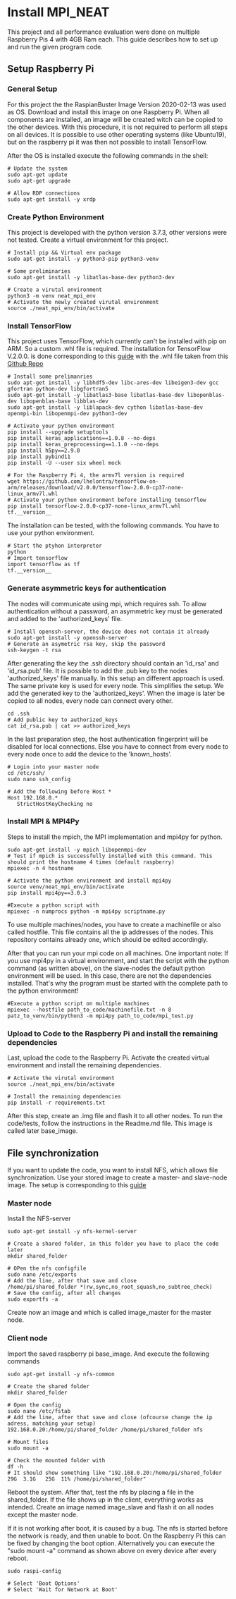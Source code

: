 # Install MPI_NEAT
This project and all performance evaluation were done on multiple Raspberry Pis 4 with 4GB Ram each.
This guide describes how to set up and run the given program code.

## Setup Raspberry Pi
### General Setup
For this project the the RaspianBuster Image Version 2020-02-13 was used as OS. Download and install this image on one
Raspberry Pi. When all components are installed, an image will be created witch can be copied to the other devices. 
With this procedure, it is not required to perform all steps on all devices.
It is possible to use other operating systems (like Ubuntu19), but on the raspberry pi it was then not 
possible to install TensorFlow.

After the OS is installed execute the following commands in the shell:
```shell script
# Update the system
sudo apt-get update
sudo apt-get upgrade

# Allow RDP connections
sudo apt-get install -y xrdp
```

### Create Python Environment
This project is developed with the python version 3.7.3, other versions were not tested. Create a virtual environment 
for this project.
```shell script
# Install pip && Virtual env package
sudo apt-get install -y python3-pip python3-venv

# Some preliminaries
sudo apt-get install -y libatlas-base-dev python3-dev

# Create a virutal environment
python3 -m venv neat_mpi_env
# Activate the newly created virutal environment
source ./neat_mpi_env/bin/activate
```

### Install TensorFlow
This project uses TensorFlow, which currently can't be installed with pip on ARM. So a custom .whl file is required. The 
installation for TensorFlow V.2.0.0. is done corresponding to this [guide](https://github.com/PINTO0309/Tensorflow-bin) 
with the .whl file taken from this [Github Repo](https://github.com/lhelontra/tensorflow-on-arm/releases/tag/v2.0.0)
```shell script
# Install some prelimanries
sudo apt-get install -y libhdf5-dev libc-ares-dev libeigen3-dev gcc gfortran python-dev libgfortran5
sudo apt-get install -y libatlas3-base libatlas-base-dev libopenblas-dev libopenblas-base libblas-dev
sudo apt-get install -y liblapack-dev cython libatlas-base-dev openmpi-bin libopenmpi-dev python3-dev

# Activate your python environment
pip install --upgrade setuptools
pip install keras_applications==1.0.8 --no-deps
pip install keras_preprocessing==1.1.0 --no-deps
pip install h5py==2.9.0
pip install pybind11
pip install -U --user six wheel mock

# For the Raspberry Pi 4, the armv7l version is required 
wget https://github.com/lhelontra/tensorflow-on-arm/releases/download/v2.0.0/tensorflow-2.0.0-cp37-none-linux_armv7l.whl
# Activate your python environment before installing tensorflow
pip install tensorflow-2.0.0-cp37-none-linux_armv7l.whl
tf.__version__
```

The installation can be tested, with the following commands. You have to use your python environment.
```shell script
# Start the ptyhon interpreter
python
# Import tensorflow
import tensorflow as tf
tf.__version__
```

### Generate asymmetric keys for authentication
The nodes will communicate using mpi, which requires ssh. To allow authentication without a password, an asymmetric key 
must be generated and added to the 'authorized_keys' file.
```shell script
# Install openssh-server, the device does not contain it already
sudo apt-get install -y openssh-server
# Generate an asymetric rsa key, skip the password
ssh-keygen -t rsa
```
After generating the key the .ssh directory should contain an 'id_rsa' and 'id_rsa.pub' file. It is possible to
add the .pub key to the nodes 'authorized_keys' file manually. In this setup an different approach is used. The same 
private key is used for every node. This simplifies the setup. We add the generated key to the 'authorized_keys'. 
When the image is later be copied to all nodes, every node can connect every other.
```shell script
cd .ssh
# Add public key to authorized_keys
cat id_rsa.pub | cat >> authorized_keys
```
In the last preparation step, the host authentication fingerprint will be disabled for local connections.
Else you have to connect from every node to every node once to add the device to the 'known_hosts'.
```shell script
# Login into your master node
cd /etc/ssh/
sudo nano ssh_config

# Add the following before Host *
Host 192.168.0.*
   StrictHostKeyChecking no
```

### Install MPI & MPI4Py
Steps to install the mpich, the MPI implementation and mpi4py for python.
```shell script
sudo apt-get install -y mpich libopenmpi-dev
# Test if mpich is successfully installed with this command. This should print the hostname 4 times (default raspberry)
mpiexec -n 4 hostname

# Activate the python environment and install mpi4py
source venv/neat_mpi_env/bin/activate
pip install mpi4py==3.0.3
 
#Execute a python script with
mpiexec -n numprocs python -m mpi4py scriptname.py
 ```
To use multiple machines/nodes, you have to create a machinefile or also called hostfile. This file contains all the ip 
addresses of the nodes. This repository contains already one, which should be edited accordingly.

After that you can run your mpi code on all machines. 
One important note: If you use mpi4py in a virtual environment, and start the script with the python command (as written
above), on the slave-nodes the default python environment will be used. In this case, there are not the dependencies 
installed. That's why the program must be started with the complete path to the python environment!
```shell script
#Execute a python script on multiple machines
mpiexec --hostfile path_to_code/machinefile.txt -n 8 patz_to_venv/bin/python3 -m mpi4py path_to_code/mpi_test.py
```

### Upload to Code to the Raspberry Pi and install the remaining dependencies
Last, upload the code to the Raspberry Pi. Activate the created virtual environment and install the remaining 
dependencies. 
```shell script
# Activate the virutal environment
source ./neat_mpi_env/bin/activate

# Install the remaining dependencies
pip install -r requirements.txt
```
After this step, create an .img file and flash it to all other nodes. To run the code/tests, follow the instructions
in the Readme.md file. This image is called later base_image.

## File synchronization
If you want to update the code, you want to install NFS, which allows file synchronization. Use your stored image to 
create a master- and slave-node image. The setup is corresponding to this 
[guide](https://mpitutorial.com/tutorials/running-an-mpi-cluster-within-a-lan/)

### Master node
Install the NFS-server
```shell script
sudo apt-get install -y nfs-kernel-server

# Create a shared folder, in this folder you have to place the code later
mkdir shared_folder

# OPen the nfs configfile
sudo nano /etc/exports
# Add the line, after that save and close
/home/pi/shared_folder *(rw,sync,no_root_squash,no_subtree_check)
# Save the config, after all changes
sudo exportfs -a
```
Create now an image and which is called image_master for the master node.

### Client node
Import the saved raspberry pi base_image. And execute the following commands
```shell script
sudo apt-get install -y nfs-common

# Create the shared folder
mkdir shared_folder

# Open the config
sudo nano /etc/fstab
# Add the line, after that save and close (ofcourse change the ip adress, matching your setup)
192.168.0.20:/home/pi/shared_folder /home/pi/shared_folder nfs

# Mount files 
sudo mount -a

# Check the mounted folder with
df -h
# It should show something like "192.168.0.20:/home/pi/shared_folder   29G  3.1G   25G  11% /home/pi/shared_folder"
```
Reboot the system. After that, test the nfs by placing a file in the shared_folder. If the file shows up in the client,
everything works as intended. Create an image named image_slave and flash it on all nodes except the master node.

If it is not working after boot, it is caused by a bug. The nfs is started before the network is ready, and then unable
to boot. On the Raspberry Pi this can be fixed by changing the boot option. Alternatively you can execute the
"sudo mount -a" command as shown above on every device after every reboot.
```shell script
sudo raspi-config

# Select 'Boot Options'
# Select 'Wait for Network at Boot'
```



